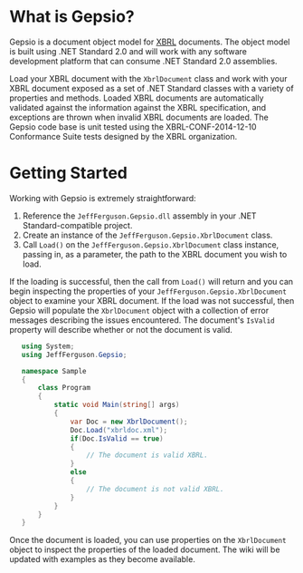 ﻿# What is Gepsio?
Gepsio is a document object model for [XBRL](https://www.xbrl.org/) documents. The object model is built using .NET Standard 2.0 and will work with any software development platform that can consume .NET Standard 2.0 assemblies.

Load your XBRL document with the `XbrlDocument` class and work with your XBRL document exposed as a set of .NET Standard classes with a variety of properties and methods. Loaded XBRL documents are automatically validated against the information against the XBRL specification, and exceptions are thrown when invalid XBRL documents are loaded. The Gepsio code base is unit tested using the XBRL-CONF-2014-12-10 Conformance Suite tests designed by the XBRL organization.

# Getting Started
Working with Gepsio is extremely straightforward:

1. Reference the `JeffFerguson.Gepsio.dll` assembly in your .NET Standard-compatible project.
2. Create an instance of the `JeffFerguson.Gepsio.XbrlDocument` class.  
3. Call `Load()` on the `JeffFerguson.Gepsio.XbrlDocument` class instance, passing in, as a parameter, the path to the XBRL document you wish to load.

 If the loading is successful, then the call from `Load()` will return and you can begin inspecting the properties of your `JeffFerguson.Gepsio.XbrlDocument` object to examine your XBRL document. If the load was not successful, then Gepsio will populate the `XbrlDocument` object with a collection of error messages describing the issues encountered. The document's `IsValid` property will describe whether or not the document is valid.
 
 ```csharp
    using System;
    using JeffFerguson.Gepsio;

    namespace Sample
    {
        class Program
        {  
            static void Main(string[] args)  
            {  
                var Doc = new XbrlDocument();
                Doc.Load("xbrldoc.xml");
                if(Doc.IsValid == true)
                {
                    // The document is valid XBRL.
                }
                else
                {
                    // The document is not valid XBRL.
                }
            }  
        }
    }  
```

Once the document is loaded, you can use properties on the `XbrlDocument` object to inspect the properties of the loaded document. The wiki will be updated with examples as they become available.